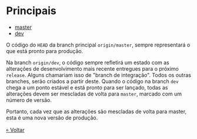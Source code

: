 # Principais

- [master](https://github.com/doc-solutions/documentation-gitflow/blob/master/source/master.md)
- [dev](https://github.com/doc-solutions/documentation-gitflow/blob/master/source/dev.md)

O código do `HEAD` da branch principal `origin/master`, sempre representará o que está pronto para produção.

Na branch `origin/dev`, o código sempre refletirá um estado com as alterações de desenvolvimento mais recente entregues para o próximo `release`. Alguns chamariam isso de "branch de integração". Todos os outras branches, serão criados a partir deste. 
Quando o código na branch `dev` chega a um ponto estável e está pronto para ser lançado, todas as alterações devem ser mescladas de volta para `master`, marcado com um número de versão.

Portanto, cada vez que as alterações são mescladas de volta para master, esta é uma nova versão de produção.

[&#65513; Voltar](https://github.com/doc-solutions/documentation-gitflow/blob/master/README.md)